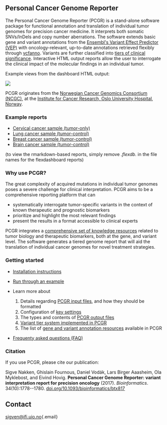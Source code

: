 <br>

## Personal Cancer Genome Reporter

The Personal Cancer Genome Reporter (PCGR) is a stand-alone software package for functional annotation and translation of individual tumor genomes for precision cancer medicine. It interprets both somatic SNVs/InDels and copy number aberrations. The software extends basic gene and variant annotations from the [Ensembl's Variant Effect Predictor (VEP)](http://www.ensembl.org/info/docs/tools/vep/index.html) with oncology-relevant, up-to-date annotations retrieved flexibly through [vcfanno](https://github.com/brentp/vcfanno). Variants are further classified into [tiers of clinical significance](articles/variant_classification.html). Interactive HTML output reports allow the user to interrogate the clinical impact of the molecular findings in an individual tumor.

Example views from the dashboard HTML output:

![](img/pcgr_dashboard_views.png)

PCGR originates from the [Norwegian Cancer Genomics Consortium (NCGC)](http://cancergenomics.no), at the [Institute for Cancer Research, Oslo University Hospital, Norway](http://radium.no).

### Example reports

-   [Cervical cancer sample (tumor-only)](http://insilico.hpc.uio.no/pcgr/example_reports/0.9.2/TCGA-FU-A3HZ-01A_TO.pcgr_acmg.grch37.flexdb.html)
-   [Lung cancer sample (tumor-control)](http://insilico.hpc.uio.no/pcgr/example_reports/0.9.2/TCGA-95-7039-01A.pcgr_acmg.grch37.flexdb.html)
-   [Breast cancer sample (tumor-control)](http://insilico.hpc.uio.no/pcgr/example_reports/0.9.2/TCGA-EW-A1J5-01A.pcgr_acmg.grch37.flexdb.html)
-   [Brain cancer sample (tumor-control)](http://insilico.hpc.uio.no/pcgr/example_reports/0.9.2/TCGA-14-0866-01B.pcgr_acmg.grch37.flexdb.html)

(to view the rmarkdown-based reports, simply remove *.flexdb.* in the file names for the flexdashboard reports)

### Why use PCGR?

The great complexity of acquired mutations in individual tumor genomes poses a severe challenge for clinical interpretation. PCGR aims to be a comprehensive reporting platform that can

-   systematically interrogate tumor-specific variants in the context of known therapeutic and prognostic biomarkers
-   prioritize and highlight the most relevant findings
-   present the results in a format accessible to clinical experts

PCGR integrates a [comprehensive set of knowledge resources](articles/annotation_resources.html) related to tumor biology and therapeutic biomarkers, both at the gene, and variant level. The software generates a tiered genome report that will aid the translation of individual cancer genomes for novel treatment strategies.

### Getting started

-   [Installation instructions](articles/installation.html)

-   [Run through an example](articles/running.html#example-run)

-   Learn more about

    1)  Details regarding [PCGR input files](articles/input.html), and how they should be formatted
    2)  Configuration of [key settings](articles/running.html#key-settings)
    3)  The types and contents of [PCGR output files](articles/output.html)
    4)  [Variant tier system implemented in PCGR](articles/variant_classification.html)
    5)  The list of [gene and variant annotation resources](articles/virtual_panels.html) available in PCGR

-   [Frequenty asked questions (FAQ)](articles/faq.html)

### Citation

If you use PCGR, please cite our publication:

Sigve Nakken, Ghislain Fournous, Daniel Vodák, Lars Birger Aaasheim, Ola Myklebost, and Eivind Hovig. **Personal Cancer Genome Reporter: variant interpretation report for precision oncology** (2017). *Bioinformatics*. 34(10):1778--1780. [doi.org/10.1093/bioinformatics/btx817](https://doi.org/10.1093/bioinformatics/btx817)

## Contact

[sigven\@ifi.uio.no](mailto:sigven@ifi.uio.no){.email}
